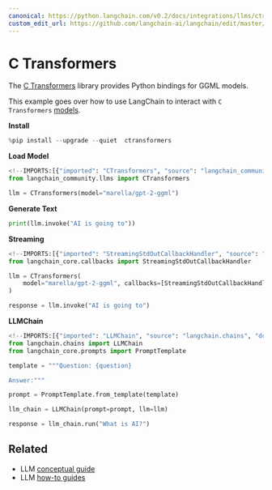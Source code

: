 ```yaml
---
canonical: https://python.langchain.com/v0.2/docs/integrations/llms/ctransformers/
custom_edit_url: https://github.com/langchain-ai/langchain/edit/master/docs/docs/integrations/llms/ctransformers.ipynb
---
```


# C Transformers

The [C Transformers](https://github.com/marella/ctransformers) library provides Python bindings for GGML models.

This example goes over how to use LangChain to interact with `C Transformers` [models](https://github.com/marella/ctransformers#supported-models).

**Install**


```python
%pip install --upgrade --quiet  ctransformers
```

**Load Model**


```python
<!--IMPORTS:[{"imported": "CTransformers", "source": "langchain_community.llms", "docs": "https://api.python.langchain.com/en/latest/llms/langchain_community.llms.ctransformers.CTransformers.html", "title": "C Transformers"}]-->
from langchain_community.llms import CTransformers

llm = CTransformers(model="marella/gpt-2-ggml")
```

**Generate Text**


```python
print(llm.invoke("AI is going to"))
```

**Streaming**


```python
<!--IMPORTS:[{"imported": "StreamingStdOutCallbackHandler", "source": "langchain_core.callbacks", "docs": "https://api.python.langchain.com/en/latest/callbacks/langchain_core.callbacks.streaming_stdout.StreamingStdOutCallbackHandler.html", "title": "C Transformers"}]-->
from langchain_core.callbacks import StreamingStdOutCallbackHandler

llm = CTransformers(
    model="marella/gpt-2-ggml", callbacks=[StreamingStdOutCallbackHandler()]
)

response = llm.invoke("AI is going to")
```

**LLMChain**


```python
<!--IMPORTS:[{"imported": "LLMChain", "source": "langchain.chains", "docs": "https://api.python.langchain.com/en/latest/chains/langchain.chains.llm.LLMChain.html", "title": "C Transformers"}, {"imported": "PromptTemplate", "source": "langchain_core.prompts", "docs": "https://api.python.langchain.com/en/latest/prompts/langchain_core.prompts.prompt.PromptTemplate.html", "title": "C Transformers"}]-->
from langchain.chains import LLMChain
from langchain_core.prompts import PromptTemplate

template = """Question: {question}

Answer:"""

prompt = PromptTemplate.from_template(template)

llm_chain = LLMChain(prompt=prompt, llm=llm)

response = llm_chain.run("What is AI?")
```


## Related

- LLM [conceptual guide](/docs/concepts/#llms)
- LLM [how-to guides](/docs/how_to/#llms)